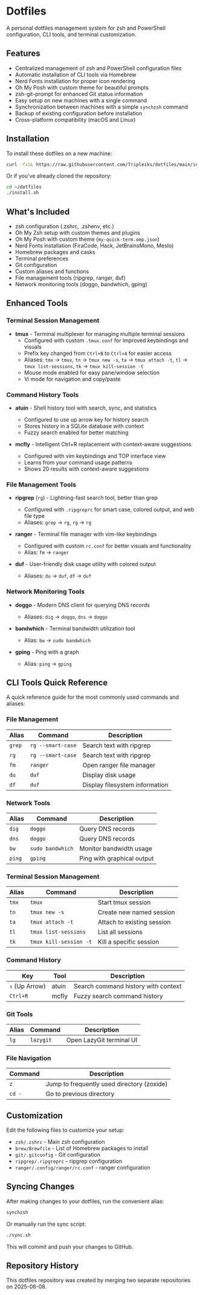 # Dotfiles

A personal dotfiles management system for zsh and PowerShell configuration, CLI tools, and terminal customization.

## Features

- Centralized management of zsh and PowerShell configuration files
- Automatic installation of CLI tools via Homebrew
- Nerd Fonts installation for proper icon rendering
- Oh My Posh with custom theme for beautiful prompts
- zsh-git-prompt for enhanced Git status information
- Easy setup on new machines with a single command
- Synchronization between machines with a simple `synchzsh` command
- Backup of existing configuration before installation
- Cross-platform compatibility (macOS and Linux)

## Installation

To install these dotfiles on a new machine:

```bash
curl -fsSL https://raw.githubusercontent.com/Tripleiks/dotfiles/main/install.sh | bash
```

Or if you've already cloned the repository:

```bash
cd ~/dotfiles
./install.sh
```

## What's Included

- zsh configuration (.zshrc, .zshenv, etc.)
- Oh My Zsh setup with custom themes and plugins
- Oh My Posh with custom theme (`my-quick-term.omp.json`)
- Nerd Fonts installation (FiraCode, Hack, JetBrainsMono, Meslo)
- Homebrew packages and casks
- Terminal preferences
- Git configuration
- Custom aliases and functions
- File management tools (ripgrep, ranger, duf)
- Network monitoring tools (doggo, bandwhich, gping)

## Enhanced Tools

### Terminal Session Management

- **tmux** - Terminal multiplexer for managing multiple terminal sessions
  - Configured with custom `.tmux.conf` for improved keybindings and visuals
  - Prefix key changed from `Ctrl+B` to `Ctrl+A` for easier access
  - Aliases: `tmx` → `tmux`, `tn` → `tmux new -s`, `ta` → `tmux attach -t`, `tl` → `tmux list-sessions`, `tk` → `tmux kill-session -t`
  - Mouse mode enabled for easy pane/window selection
  - Vi mode for navigation and copy/paste

### Command History Tools

- **atuin** - Shell history tool with search, sync, and statistics
  - Configured to use up arrow key for history search
  - Stores history in a SQLite database with context
  - Fuzzy search enabled for better matching

- **mcfly** - Intelligent Ctrl+R replacement with context-aware suggestions
  - Configured with vim keybindings and TOP interface view
  - Learns from your command usage patterns
  - Shows 20 results with context-aware suggestions

### File Management Tools

- **ripgrep** (`rg`) - Lightning-fast search tool, better than grep
  - Configured with `.ripgreprc` for smart case, colored output, and web file type
  - Aliases: `grep` → `rg`, `rg` → `rg`

- **ranger** - Terminal file manager with vim-like keybindings
  - Configured with custom `rc.conf` for better visuals and functionality
  - Alias: `fm` → `ranger`

- **duf** - User-friendly disk usage utility with colored output
  - Aliases: `du` → `duf`, `df` → `duf`

### Network Monitoring Tools

- **doggo** - Modern DNS client for querying DNS records
  - Aliases: `dig` → `doggo`, `dns` → `doggo`

- **bandwhich** - Terminal bandwidth utilization tool
  - Alias: `bw` → `sudo bandwhich`

- **gping** - Ping with a graph
  - Alias: `ping` → `gping`

## CLI Tools Quick Reference

A quick reference guide for the most commonly used commands and aliases:

### File Management

| Alias | Command | Description |
|-------|---------|-------------|
| `grep` | `rg --smart-case` | Search text with ripgrep |
| `rg` | `rg --smart-case` | Search text with ripgrep |
| `fm` | `ranger` | Open ranger file manager |
| `du` | `duf` | Display disk usage |
| `df` | `duf` | Display filesystem information |

### Network Tools

| Alias | Command | Description |
|-------|---------|-------------|
| `dig` | `doggo` | Query DNS records |
| `dns` | `doggo` | Query DNS records |
| `bw` | `sudo bandwhich` | Monitor bandwidth usage |
| `ping` | `gping` | Ping with graphical output |

### Terminal Session Management

| Alias | Command | Description |
|-------|---------|-------------|
| `tmx` | `tmux` | Start tmux session |
| `tn` | `tmux new -s` | Create new named session |
| `ta` | `tmux attach -t` | Attach to existing session |
| `tl` | `tmux list-sessions` | List all sessions |
| `tk` | `tmux kill-session -t` | Kill a specific session |

### Command History

| Key | Tool | Description |
|-----|------|-------------|
| `↑` (Up Arrow) | atuin | Search command history with context |
| `Ctrl+R` | mcfly | Fuzzy search command history |

### Git Tools

| Alias | Command | Description |
|-------|---------|-------------|
| `lg` | `lazygit` | Open LazyGit terminal UI |

### File Navigation

| Command | Description |
|---------|-------------|
| `z` | Jump to frequently used directory (zoxide) |
| `cd -` | Go to previous directory |

## Customization

Edit the following files to customize your setup:

- `zsh/.zshrc` - Main zsh configuration
- `brew/Brewfile` - List of Homebrew packages to install
- `git/.gitconfig` - Git configuration
- `ripgrep/.ripgreprc` - ripgrep configuration
- `ranger/.config/ranger/rc.conf` - ranger configuration

## Syncing Changes

After making changes to your dotfiles, run the convenient alias:

```bash
synchzsh
```

Or manually run the sync script:

```bash
./sync.sh
```

This will commit and push your changes to GitHub.

## Repository History

This dotfiles repository was created by merging two separate repositories on 2025-06-08.
